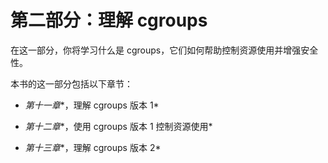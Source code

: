 # 第二部分：理解 cgroups

在这一部分，你将学习什么是 cgroups，它们如何帮助控制资源使用并增强安全性。

本书的这一部分包括以下章节：

+   *第十一章**，理解 cgroups 版本 1*

+   *第十二章**，使用 cgroups 版本 1 控制资源使用*

+   *第十三章**，理解 cgroups 版本 2*
